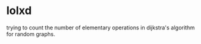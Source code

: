 # lolxd
trying to count the number of elementary operations in dijkstra's algorithm for random graphs.
